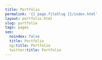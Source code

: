 ```yaml
---
title: Portfolio
permalink: '{{ page.fileSlug }}/index.html'
layout: portfolio.html
slug: portfolio
tags: pages
seo:
  noindex: false
  title: Portfolio
  og:title: Portfolio
  twitter:title: Portfolio
---
```



